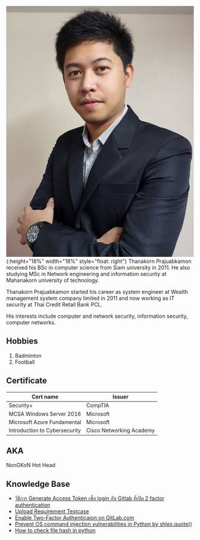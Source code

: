![](tanakon_bio.jpg){:height="18%" width="18%" style="float: right"}
Thanakorn Prajuabkamon received his BSc in computer science from Siam university in 2011. He also studying MSc in Network engineering and information security at Mahanakorn university of technology.

Thanakorn Prajuabkamon started his career as system engineer at Wealth management system company limited in 2011 and now working as IT security at Thai Credit Retail Bank PCL.

His interests include computer and network security, information security, computer networks.

## Hobbies
1. Badminton
1. Football

## Certificate

Cert name | Issuer
------ | ------
Security+ | CompTIA
MCSA Windows Server 2016 | Microsoft
Microsoft Azure Fundamental | Microsoft
Introduction to Cybersecurity | Cisco Networking Academy

## AKA
NonGKoN Hot Head

## Knowledge Base
* [วิธีการ Generate Access Token เพื่อ login กับ Gitlab ที่เปิด 2 factor authentication](https://nongkon09.github.io/Gitlab2factor)  
* [Upload Requirement Testcase](https://nongkon09.github.io/file_upload_requirement_testcase)
* [Enable Two-Factor Authenticaion on GitLab.com](https://nongkon09.github.io/GitlabEnable2FactorAuthentication)
* [Prevent OS command injection vulnerabilities in Python by shlex.quote()](https://nongkon09.github.io/HowToProtectOSCommandInjection)
* [How to check file hash in python](https://nongkon09.github.io/HowToCheckHashInPython)
